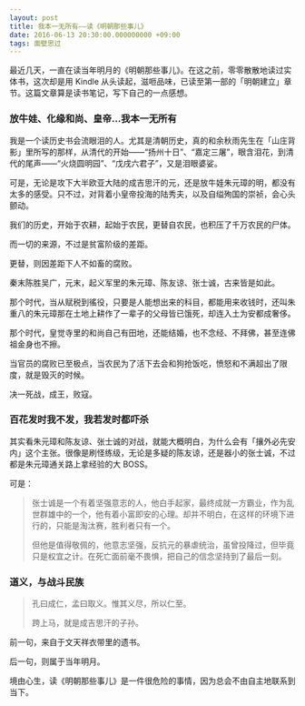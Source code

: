 ```yaml
---
layout: post
title: 我本一无所有——读《明朝那些事儿》
date: 2016-06-13 20:30:00.000000000 +09:00
tags: 面壁思过
---
```


最近几天，一直在读当年明月的《明朝那些事儿》。在这之前，零零散散地读过实体书，这次却是用 Kindle 从头读起，滋咂品味，已读至第一部的「明朝建立」章节。这篇文章算是读书笔记，写下自己的一点感想。

### 放牛娃、化缘和尚、皇帝...我本一无所有

我是一个读历史书会流眼泪的人。尤其是清朝历史，真的和余秋雨先生在「山庄背影」里所写的那样，从清代的开始——“扬州十日”、“嘉定三屠”，眼含泪花，到清代的尾声——“火烧圆明园”、“戊戌六君子”，又是泪眼婆娑。

可是，无论是攻下大半欧亚大陆的成吉思汗的元，还是放牛娃朱元璋的明，都没有太多的感受。只不过，对背着小皇帝投海的陆秀夫，以及自缢殉国的崇祯，会心头颤动。

我们的历史，开始于农耕，起始于农民，更替自农民，也积压了千万农民的尸体。

而一切的来源，不过是贫富阶级的差距。

更替，则因差距下人不如畜的腐败。

秦末陈胜吴广，元末，起义军里的朱元璋、陈友谅、张士诚，古来皆是如此。

那个时代，当从赋税到徭役，只要是人能想出来的科目，都能用来收钱时，还叫朱重八的朱元璋那在土地上耕作了一辈子的父母皆已饿死，却连入土为安都成奢侈。

那个时代，皇觉寺里的和尚自己有田地，还能结婚，也不念经、不拜佛，甚至连佛祖金身也不擦。

当官员的腐败已至极点，当农民为了活下去会和狗抢饭吃，愤怒和不满超出了限度，就是毁灭的时候。

决一死战，成王，败寇。

### 百花发时我不发，我若发时都吓杀

其实看朱元璋和陈友谅、张士诚的对战，就能大概明白，为什么会有「攘外必先安内」这个主张。很像是刷怪练级，无论是多疑的陈友谅，还是器小的张士诚，不过都是朱元璋通关路上拿经验的大 BOSS。

可是：

> 张士诚是一个有着坚强意志的人，他白手起家，最终成就一方霸业，作为乱世群雄中的一个，他有着小富即安的心理。却并不明白，在这样的环境下进行的，只能是淘汰赛，胜利者只有一个。
> 
> 但他是值得敬佩的，他意志坚强，反抗元的暴虐统治，虽曾投降过，但毕竟只是权宜之计。在死亡面前毫不畏惧，把自己的信念坚持到了最后一刻。

### 道义，与战斗民族

> 孔曰成仁，孟曰取义。惟其义尽，所以仁至。
> 
> 跨上马，就是成吉思汗的子孙。

前一句，来自于文天祥衣带里的遗书。

后一句，则属于当年明月。

境由心生，读《明朝那些事儿》是一件很危险的事情，因为总会不由自主地联系到当下。